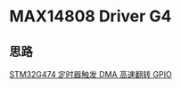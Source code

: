 # MAX14808 Driver G4

## 思路

[STM32G474 定时器触发 DMA 高速翻转 GPIO](https://keinestudio.cn/posts/stm32g474-dma/)
